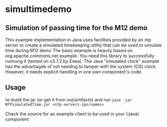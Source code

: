 # simultimedemo
## Simulation of passing time for the M12 demo

This example implementation in Java uses facilities provided by an ntp server to create a simulated timekeeping utility that can be used to simulate time during M12 demo
The basic example is heavily based on org.apache.commons.net example. You need this library to successfully runnung it (tested on v3.7.2 by Enea).
The Java "simulated clock" example has the advantagde of not needing to tamper with the system (OS) clock. However, it needs explicit handling in one own component's code.

## Usage
re-build the jar (or get it from out/artifacts) and run `java -jar NTPsimulatedTime.jar <ntp-servers-ips/names>`

Check the source for an example client to be used in your (Java) component 
